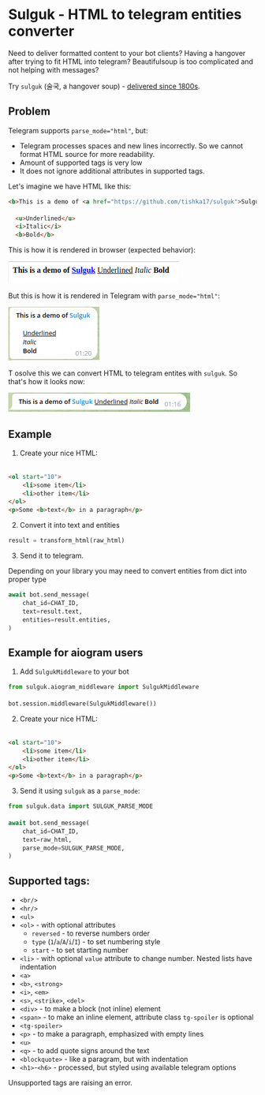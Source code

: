 Sulguk - HTML to telegram entities converter
================================================

Need to deliver formatted content to your bot clients?
Having a hangover after trying to fit HTML into telegram?
Beautifulsoup is too complicated and not helping with messages?

Try `sulguk` (술국, a hangover
soup) - [delivered since 1800s](https://en.wikipedia.org/wiki/Food_delivery).

## Problem

Telegram supports `parse_mode="html"`, but:

* Telegram processes spaces and new lines incorrectly. So we cannot format HTML source for more readability.
* Amount of supported tags is very low 
* It does not ignore additional attributes in supported tags.

Let's imagine we have HTML like this:

```html
<b>This is a demo of <a href="https://github.com/tishka17/sulguk">Sulguk</a></b>

  <u>Underlined</u>
  <i>Italic</i>
  <b>Bold</b>
```

This is how it is rendered in browser (expected behavior):

![](images/problem_browser.png)

But this is how it is rendered in Telegram with `parse_mode="html"`:

![](images/problem_telegram.png)

T osolve this we can convert HTML to telegram entites with `sulguk`. So that's how it looks now:

![](images/problem_sulguk.png)

## Example

1. Create your nice HTML:

```html

<ol start="10">
    <li>some item</li>
    <li>other item</li>
</ol>
<p>Some <b>text</b> in a paragraph</p>
```

2. Convert it into text and entities

```python
result = transform_html(raw_html)
```

3. Send it to telegram.

Depending on your library you may need to convert entities from dict into
proper type

```python
await bot.send_message(
    chat_id=CHAT_ID,
    text=result.text,
    entities=result.entities,
)
```

## Example for aiogram users

1. Add `SulgukMiddleware` to your bot

```python
from sulguk.aiogram_middleware import SulgukMiddleware

bot.session.middleware(SulgukMiddleware())
```

2. Create your nice HTML:

```html

<ol start="10">
    <li>some item</li>
    <li>other item</li>
</ol>
<p>Some <b>text</b> in a paragraph</p>
```

3. Send it using `sulguk` as a `parse_mode`:

```python
from sulguk.data import SULGUK_PARSE_MODE

await bot.send_message(
    chat_id=CHAT_ID,
    text=raw_html,
    parse_mode=SULGUK_PARSE_MODE,
)
```

## Supported tags:

* `<br/>`
* `<hr/>`
* `<ul>`
* `<ol>` - with optional attributes
    * `reversed` - to reverse numbers order
    * `type` (`1`/`a`/`A`/`i`/`I`) - to set numbering style
    * `start` - to set starting number
* `<li>` - with optional  `value` attribute to change number. Nested lists have
  indentation
* `<a>`
* `<b>`, `<strong>`
* `<i>`, `<em>`
* `<s>`, `<strike>`, `<del>`
* `<div>` - to make a block (not inline) element
* `<span>` - to make an inline element, attribute class `tg-spoiler` is
  optional
* `<tg-spoiler>`
* `<p>` - to make a paragraph, emphasized with empty lines
* `<u>`
* `<q>` - to add quote signs around the text
* `<blockquote>` - like a paragram, but with indentation
* `<h1>`-`<h6>` - processed, but styled using available telegram options

Unsupported tags are raising an error.

